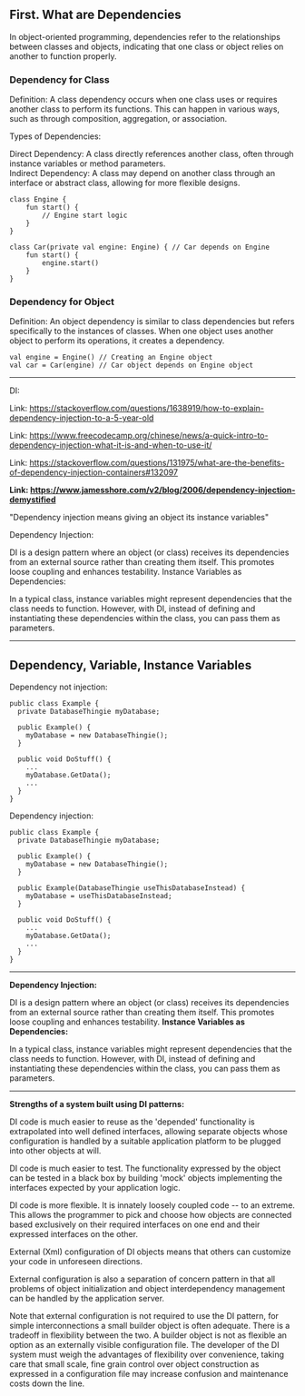 ## First. What are Dependencies

In object-oriented programming, dependencies refer to the relationships between classes and objects, indicating that one class or object relies on another to function properly. 

### Dependency for Class

Definition: A class dependency occurs when one class uses or requires another class to perform its functions. This can happen in various ways, such as through composition, aggregation, or association.

Types of Dependencies:

Direct Dependency: A class directly references another class, often through instance variables or method parameters.
</br>Indirect Dependency: A class may depend on another class through an interface or abstract class, allowing for more flexible designs.

```
class Engine {
    fun start() {
        // Engine start logic
    }
}

class Car(private val engine: Engine) { // Car depends on Engine
    fun start() {
        engine.start()
    }
}
```

### Dependency for Object 

Definition: An object dependency is similar to class dependencies but refers specifically to the instances of classes. When one object uses another object to perform its operations, it creates a dependency.

```
val engine = Engine() // Creating an Engine object
val car = Car(engine) // Car object depends on Engine object
```

_____
DI:

Link: https://stackoverflow.com/questions/1638919/how-to-explain-dependency-injection-to-a-5-year-old

Link: https://www.freecodecamp.org/chinese/news/a-quick-intro-to-dependency-injection-what-it-is-and-when-to-use-it/

Link: https://stackoverflow.com/questions/131975/what-are-the-benefits-of-dependency-injection-containers#132097

**Link: https://www.jamesshore.com/v2/blog/2006/dependency-injection-demystified**

"Dependency injection means giving an object its instance variables"

Dependency Injection:

DI is a design pattern where an object (or class) receives its dependencies from an external source rather than creating them itself. This promotes loose coupling and enhances testability.
Instance Variables as Dependencies:

In a typical class, instance variables might represent dependencies that the class needs to function. However, with DI, instead of defining and instantiating these dependencies within the class, you can pass them as parameters.

_____

## Dependency, Variable, Instance Variables

Dependency not injection:
```
public class Example {
  private DatabaseThingie myDatabase;

  public Example() {
    myDatabase = new DatabaseThingie();
  }

  public void DoStuff() {
    ...
    myDatabase.GetData();
    ...
  }
}
```

Dependency injection:
```
public class Example {
  private DatabaseThingie myDatabase;

  public Example() {
    myDatabase = new DatabaseThingie();
  }

  public Example(DatabaseThingie useThisDatabaseInstead) {
    myDatabase = useThisDatabaseInstead;
  }

  public void DoStuff() {
    ...
    myDatabase.GetData();
    ...
  }
} 
```


_____

**Dependency Injection:**

DI is a design pattern where an object (or class) receives its dependencies from an external source rather than creating them itself. This promotes loose coupling and enhances testability.
**Instance Variables as Dependencies:**

In a typical class, instance variables might represent dependencies that the class needs to function. However, with DI, instead of defining and instantiating these dependencies within the class, you can pass them as parameters.

_____

**Strengths of a system built using DI patterns:**

DI code is much easier to reuse as the 'depended' functionality is extrapolated into well defined interfaces, allowing separate objects whose configuration is handled by a suitable application platform to be plugged into other objects at will.

DI code is much easier to test. The functionality expressed by the object can be tested in a black box by building 'mock' objects implementing the interfaces expected by your application logic.

DI code is more flexible. It is innately loosely coupled code -- to an extreme. This allows the programmer to pick and choose how objects are connected based exclusively on their required interfaces on one end and their expressed interfaces on the other.

External (Xml) configuration of DI objects means that others can customize your code in unforeseen directions.

External configuration is also a separation of concern pattern in that all problems of object initialization and object interdependency management can be handled by the application server.

Note that external configuration is not required to use the DI pattern, for simple interconnections a small builder object is often adequate. There is a tradeoff in flexibility between the two. A builder object is not as flexible an option as an externally visible configuration file. The developer of the DI system must weigh the advantages of flexibility over convenience, taking care that small scale, fine grain control over object construction as expressed in a configuration file may increase confusion and maintenance costs down the line.
